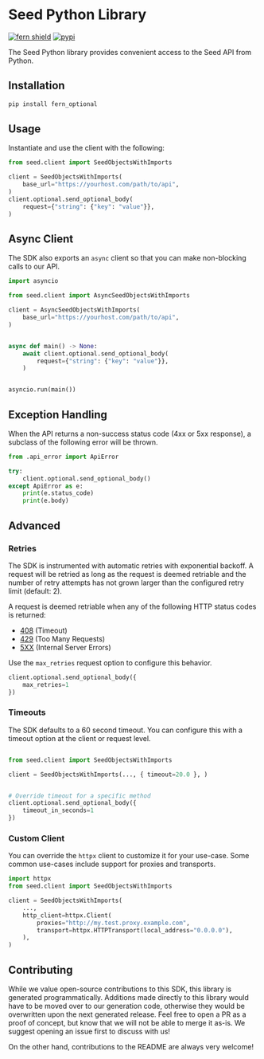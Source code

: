 # Seed Python Library

[![fern shield](https://img.shields.io/badge/%F0%9F%8C%BF-SDK%20generated%20by%20Fern-brightgreen)](https://github.com/fern-api/fern)
[![pypi](https://img.shields.io/pypi/v/fern_optional)](https://pypi.python.org/pypi/fern_optional)

The Seed Python library provides convenient access to the Seed API from Python.

## Installation

```sh
pip install fern_optional
```

## Usage

Instantiate and use the client with the following:

```python
from seed.client import SeedObjectsWithImports

client = SeedObjectsWithImports(
    base_url="https://yourhost.com/path/to/api",
)
client.optional.send_optional_body(
    request={"string": {"key": "value"}},
)
```

## Async Client

The SDK also exports an `async` client so that you can make non-blocking calls to our API.

```python
import asyncio

from seed.client import AsyncSeedObjectsWithImports

client = AsyncSeedObjectsWithImports(
    base_url="https://yourhost.com/path/to/api",
)


async def main() -> None:
    await client.optional.send_optional_body(
        request={"string": {"key": "value"}},
    )


asyncio.run(main())
```

## Exception Handling

When the API returns a non-success status code (4xx or 5xx response), a subclass of the following error
will be thrown.

```python
from .api_error import ApiError

try:
    client.optional.send_optional_body()
except ApiError as e:
    print(e.status_code)
    print(e.body)
```

## Advanced

### Retries

The SDK is instrumented with automatic retries with exponential backoff. A request will be retried as long
as the request is deemed retriable and the number of retry attempts has not grown larger than the configured
retry limit (default: 2).

A request is deemed retriable when any of the following HTTP status codes is returned:

- [408](https://developer.mozilla.org/en-US/docs/Web/HTTP/Status/408) (Timeout)
- [429](https://developer.mozilla.org/en-US/docs/Web/HTTP/Status/429) (Too Many Requests)
- [5XX](https://developer.mozilla.org/en-US/docs/Web/HTTP/Status/500) (Internal Server Errors)

Use the `max_retries` request option to configure this behavior.

```python
client.optional.send_optional_body({
    max_retries=1
})
```

### Timeouts

The SDK defaults to a 60 second timeout. You can configure this with a timeout option at the client or request level.

```python

from seed.client import SeedObjectsWithImports

client = SeedObjectsWithImports(..., { timeout=20.0 }, )


# Override timeout for a specific method
client.optional.send_optional_body({
    timeout_in_seconds=1
})
```

### Custom Client

You can override the `httpx` client to customize it for your use-case. Some common use-cases include support for proxies
and transports.
```python
import httpx
from seed.client import SeedObjectsWithImports

client = SeedObjectsWithImports(
    ...,
    http_client=httpx.Client(
        proxies="http://my.test.proxy.example.com",
        transport=httpx.HTTPTransport(local_address="0.0.0.0"),
    ),
)
```

## Contributing

While we value open-source contributions to this SDK, this library is generated programmatically.
Additions made directly to this library would have to be moved over to our generation code,
otherwise they would be overwritten upon the next generated release. Feel free to open a PR as
a proof of concept, but know that we will not be able to merge it as-is. We suggest opening
an issue first to discuss with us!

On the other hand, contributions to the README are always very welcome!
